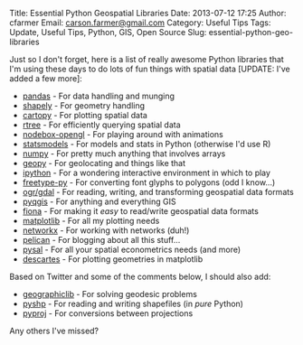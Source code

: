 Title: Essential Python Geospatial Libraries
Date: 2013-07-12 17:25
Author: cfarmer
Email: carson.farmer@gmail.com
Category: Useful Tips
Tags: Update, Useful Tips, Python, GIS, Open Source
Slug: essential-python-geo-libraries

Just so I don't forget, here is a list of really awesome Python libraries that
I'm using these days to do lots of fun things with spatial data [UPDATE: I've 
added a few more]:

* [pandas][] - For data handling and munging
* [shapely][] - For geometry handling
* [cartopy][] - For plotting spatial data
* [rtree][] - For efficiently querying spatial data
* [nodebox-opengl][] - For playing around with animations
* [statsmodels][] - For models and stats in Python (otherwise I'd use R)
* [numpy][] - For pretty much anything that involves arrays
* [geopy][] - For geolocating and things like that
* [ipython][] - For a wondering interactive environment in which to play
* [freetype-py][] - For converting font glyphs to polygons (odd I know...)
* [ogr/gdal][] - For reading, writing, and transforming geospatial data formats
* [pyqgis] - For anything and everything GIS
* [fiona][] - For making it _easy_ to read/write geospatial data formats
* [matplotlib][] - For all my plotting needs
* [networkx][] - For working with networks (duh!)
* [pelican][] - For blogging about all this stuff...
* [pysal][] - For all your spatial econometrics needs (and more)
* [descartes][] - For plotting geometries in matplotlib

Based on Twitter and some of the comments below, I should also add:

* [geographiclib][] - For solving geodesic problems
* [pyshp][] - For reading and writing shapefiles (in _pure_ Python)
* [pyproj][] - For conversions between projections

Any others I've missed?

[pandas]: http://pandas.pydata.org/
[shapely]: https://pypi.python.org/pypi/Shapely
[cartopy]: http://scitools.org.uk/cartopy/
[rtree]: http://toblerity.github.io/rtree/
[nodebox-opengl]: http://www.cityinabottle.org/nodebox/
[statsmodels]: http://statsmodels.sourceforge.net/
[numpy]: http://www.numpy.org/
[geopy]: https://code.google.com/p/geopy/
[ipython]: http://ipython.org/
[freetype-py]: https://code.google.com/p/freetype-py/
[ogr/gdal]: https://pypi.python.org/pypi/GDAL/
[matplotlib]: http://matplotlib.org/
[fiona]: http://toblerity.github.io/fiona/
[networkx]: http://networkx.github.io/
[pelican]: http://docs.getpelican.com/en/3.2/
[pyqgis]: http://www.qgis.org/pyqgis-cookbook/
[pysal]: http://pythonhosted.org/PySAL/
[geographiclib]: http://geographiclib.sourceforge.net/
[pyproj]: https://code.google.com/p/pyproj/
[pyshp]: https://code.google.com/p/pyshp/
[descartes]: https://pypi.python.org/pypi/descartes
<!--more-->


